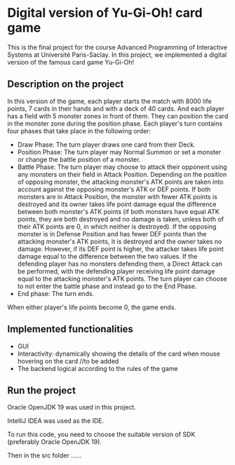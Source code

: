 # Digital version of Yu-Gi-Oh! card game
This is the final project for the course Advanced Programming of Interactive Systems at Université Paris-Saclay.
In this project, we implemented a digital version of the famous card game Yu-Gi-Oh!

## Description on the project
In this version of the game, each player starts the match with 8000 life points, 7 cards in their hands and with a deck of 40 cards. 
And each player has a field with 5 monster zones in front of them.
They can position the card in the monster zone during the position phase.
Each player's turn contains four phases that take place in the following order:
* Draw Phase: The turn player draws one card from their Deck.
* Position Phase: The turn player may Normal Summon or set a monster or change
the battle position of a monster.
* Battle Phase: The turn player may choose to attack their opponent using any monsters on their field in Attack Position. 
Depending on the position of opposing monster, the attacking monster's ATK points are taken into account against the opposing monster's ATK or DEF points. 
If both monsters are in Attack Position, the monster with fewer ATK points is destroyed and its owner takes life point damage equal the difference between both monster's ATK points (if both monsters have equal ATK points, they are both destroyed and no damage is taken, unless both of their ATK points are 0, in which neither is destroyed). 
If the opposing monster is in Defense Position and has fewer DEF points than the attacking monster's ATK points, it is destroyed and the owner takes no damage.
However, if its DEF point is higher, the attacker takes life point damage equal to the difference between the two values. 
If the defending player has no monsters defending them, a Direct Attack can be performed, with the defending player receiving life point damage equal to the attacking monster's ATK points. 
The turn player can choose to not enter the battle phase and instead go to the End Phase.
* End phase: The turn ends.

When either player's life points become 0, the game ends.

## Implemented functionalities
* GUI
* Interactivity: dynamically showing the details of the card when mouse hovering on the card
//to be added
* The backend logical according to the rules of the game

## Run the project
Oracle OpenJDK 19 was used in this project.

IntelliJ IDEA was used as the IDE.

To run this code, you need to choose the suitable version of SDK (preferably Oracle OpenJDK 19).

Then in the src folder ......
